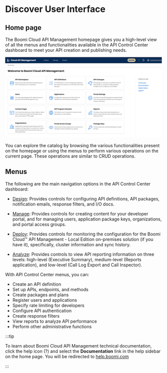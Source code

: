 ﻿---
sidebar_position: 2
---

# Discover User Interface
<head>
  <meta name="guidename" content="API Management"/>
  <meta name="context" content="GUID-21d0bdfb-dee9-4fa6-bb94-9353c364b325"/>
</head>

## Home page

The Boomi Cloud API Management homepage gives you a high-level view of all the menus and functionalities available in the API Control Center dashboard to meet your API creation and publishing needs. 

 ![](../Images/platform_api_cc_homepage.png)

You can explore the catalog by browsing the various functionalities present on the homepage or using the menus to perform various operations on the current page. These operations are similar to CRUD operations.


## Menus
The following are the main navigation options in the API Control Center dashboard:

- [Design](../DesignControls/Overview_of_the_design_controls.md): Provides controls for configuring API definitions, API packages, notification emails, response filters, and I/O docs.

- [Manage](../ManageControls/Overview_of_the_manage_controls.md): Provides controls for creating content for your developer portal, and for managing users, application package keys, organizations, and portal access groups.

- [Deploy](../DeployControls/Overview_of_the_deploy_controls.md): Provides controls for monitoring the configuration for the Boomi Cloud™ API Management - Local Edition on-premises solution (if you have it), specifically, cluster information and sync history.  

- [Analyze](../AnalyzeControls/Overview_of_the_analyze_controls.md): Provides controls to view API reporting information on three levels: high-level (Executive Summary), medium-level (Reports application), and low-level (Call Log Export and Call Inspector).

With API Control Center menus, you can:
- Create an API definition
- Set up APIs, endpoints, and methods
- Create packages and plans
- Register users and applications
- Specify rate limiting for developers
- Configure API authentication
- Create response filters
- View reports to analyze API performance
- Perform other administrative functions

:::tip

To learn about Boomi Cloud API Management technical documentation, click the help icon (?) and select the **Documentation** link in the help sidebar on the home page. You will be redirected to [help.boomi.com](../../../Topics/api_cam_intro.md)

:::